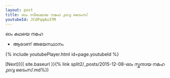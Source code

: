 ```yaml
---
layout: post
title: ഓം സിദ്ധമായ നമഹ ൧൦൮ ടൈംസ്
youtubeId: JCdPqqAu37M
---
```

 
 
 ഓം കഥയെ നമഹ 
 
 -  ആരാണ് അഭയസ്ഥാനം 
 
  
 
  
 
 
 
 
 
 


{% include youtubePlayer.html id=page.youtubeId %}
 
[Next]({{ site.baseurl }}{% link  split2/_posts/2015-12-08-ഓം സ്കന്ദായ നമഹ ൧൦൮ ടൈംസ്.md%})
 
